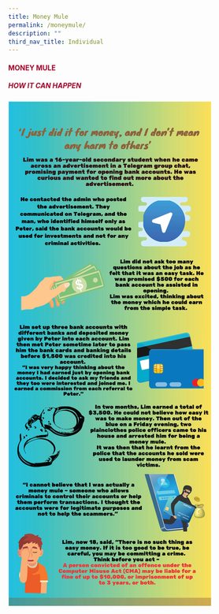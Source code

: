 ```yaml
---
title: Money Mule
permalink: /moneymule/
description: ""
third_nav_title: Individual
---
```

#### <font style="color:#a20427;">MONEY MULE</font>

##### <font style="color:#a20427;">HOW IT CAN HAPPEN </font>

![](/images/school%20story%201%20-%20money%20mule.png)